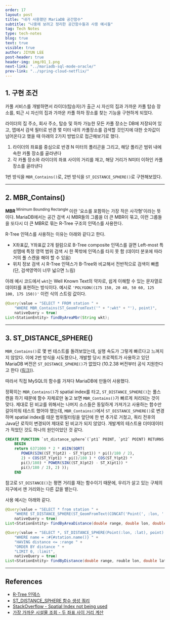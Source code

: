 ```yaml
---
order: 17
layout: post
title: "내가 사용했던 MariaDB 공간함수"
subtitle: "나중에 보려고 정리한 공간함수들과 사용 예시들"
tag: Tech Notes
type: tech-notes
blog: true
text: true
visible: true
author: JIYUN LEE
post-header: true
header-img: img/01_1.png
next-link: "../mariadb-sql-mode-oracle/"
prev-link: "../spring-cloud-netflix/"
---
```


## 1. 구현 조건

카풀 서비스를 개발하면서 라이더(탑승자)가 출근 시 자신의 집과 가까운 카풀 탑승 장소를, 퇴근 시 자신의 집과 가까운 카풀 하차 장소를 찾는 기능을 구현하게 되었다.

라이더의 집 주소, 회사 주소, 탑승 및 하차 가능한 모든 카풀 장소는 DB에 저장되어 있고, 앱에서 검색 필터로 반경 몇 미터 내의 카풀장소를 검색할 것인지에 대한 숫자값이 넘어온다고 했을 때 아래의 2가지 방법으로 접근해보기로 했다.

1. 라이더의 좌표를 중심으로 반경 N 미터의 폴리곤을 그리고, 해당 폴리곤 범위 내에 속한 카풀 장소를 골라낸다
2. 각 카풀 장소와 라이더의 좌표 사이의 거리를 재고, 해당 거리가 N미터 이하인 카풀 장소를 골라낸다

1번 방식을 `MBR_Contains()`로, 2번 방식을 `ST_DISTANCE_SPHERE()`로 구현해보았다.

---

## 2. MBR_Contains()

**MBR**<sup> Minimum Bounding Rectangle </sup>이란 '요소를 포함하는 가장 작은 사각형'이라는 뜻이다. MariaDB에서는 공간 검색 시 MBR들의 그룹을 더 큰 MBR이 묶고, 이런 그룹들을 또다시 더 큰 MBR로 묶는 R-Tree 구조의 인덱스를 사용한다.

R-Tree 인덱스를 사용하는 이유는 아래와 같다고 한다.

- X좌표값, Y좌표값 2개 컬럼으로 B-Tree composite 인덱스를 걸면 Left-most 특성땜에 특정 영역 범위 검색 시 한 쪽밖에 인덱스를 타지 못 함 (데이터 분포에 따라 거의 풀 스캔을 해야 할 수 있음)
- 위치 정보 검색 시 R-Tree 인덱스가 B-Tree와 비교해서 전반적으로 검색이 빠름 (단, 검색영역이 너무 넓으면 느림)

아래 예시 코드에서 `wkt`는  Well Known Text의 약자로, 쉽게 이해할 수 있는 문자열로 데이터를 표현하는 방식이다. 예시로 `'POLYGON((175 150, 20 40, 50 60, 125 100, 175 150))'` 이런 식의 스트링 값이다.

```java
@Query(value = "SELECT * FROM station " + 
    "WHERE MBR_Contains(ST_GeomFromText('" + ":wkt" + "'), point)", 
    nativeQuery = true)
List<StationEntity> findByAreaMbr(String wkt);
```

---

## 3. ST_DISTANCE_SPHERE()

`MBR_Contains()`로 몇 번 테스트를 돌려보았는데, 실행 속도가 그렇게 빠르다고 느껴지지 않았다. 이에 2번 방식을 시도했으나, 개발할 당시 프로젝트가 사용하고 있던 MariaDB 버전은 `ST_DISTANCE_SPHERE()`가 없었다 (10.2.38 버전부터 공식 지원한다고 한다 ([링크](https://mariadb.com/kb/en/st_distance_sphere/))). 

따라서 직접 MySQL의 함수를 가져다 MariaDB에 만들어 사용했다.

정확히는 `MBR_Contains()`가 spatial index를 타고, `ST_DISTANCE_SPHERE()`는 풀스캔을 하기 때문에 함수 자체로만 놓고 보면 `MBR_Contains()`가 빠르게 처리되는 것이 맞다. 제대로 된 비교를 위해서는 나머지 소스들은 동일하게 가져가고 사용하는 함수만 갈아끼워 테스트 했어야 했는데, `MBR_Contains()`에서 `ST_DISTANCE_SPHERE()`로 변경하며 spatial index를 태운 범위필터링을 앞단에 한 번 추가로 거쳤고, 쿼리 전후의 Java단 로직이 변경되어 제대로 된 비교가 되지 않았다. 개발계의 테스트용 더미데이터가 적었던 것도 하나의 원인이었던 것 같다.

```sql
CREATE FUNCTION `st_distance_sphere`(`pt1` POINT, `pt2` POINT) RETURNS decimal(10,2)
    BEGIN
    return 6371000 * 2 * ASIN(SQRT(
       POWER(SIN((ST_Y(pt2) - ST_Y(pt1)) * pi()/180 / 2),
       2) + COS(ST_Y(pt1) * pi()/180 ) * COS(ST_Y(pt2) *
       pi()/180) * POWER(SIN((ST_X(pt2) - ST_X(pt1)) *
       pi()/180 / 2), 2) ));
    END
```

참고로 `ST_DISTANCE()`는 평면 거리를 재는 함수이기 때문에, 우리가 살고 있는 구체의 지구에서 잰 거리와는 다른 값을 뱉는다.

사용 예시는 아래와 같다.

```java
@Query(value = "SELECT * from station " + 
    "WHERE ST_DISTANCE_SPHERE(ST_GeomFromText(CONCAT('Point(', :lon, ' ', :lat, ')')), point) <= :range", 
    nativeQuery = true)
List<StationEntity> findByAreaDistance(double range, double lon, double lat);
```

```java
@Query(value = "SELECT *, ST_DISTANCE_SPHERE(Point(:lon, :lat), point) AS distance FROM station " + 
    "WHERE name = :#{#station.name()} " + 
    "HAVING distance <= :range " + 
    "ORDER BY distance " + 
    "LIMIT 0, :limit", 
    nativeQuery = true)
List<StationEntity> findByDistance(double range, rouble lon, double lat, StationObject station, int limit);
```

---

## References

- [R-Tree 인덱스](https://jangjunha.github.io/blog/mysql-mariadb-spatial-index/)
- [ST_DISTANCE_SPHERE 함수 생성 쿼리](https://stackoverflow.com/questions/44409012/function-st-distance-sphere-does-not-exist-in-mariadb)
- [StackOverflow - Spatial Index not being used](https://stackoverflow.com/questions/35093608/spatial-index-not-being-used)
- [가장 가까운 시설물 조회 - 두 좌표 사이 거리 계산](https://purumae.tistory.com/198)